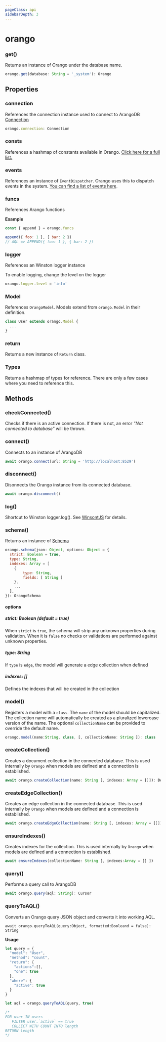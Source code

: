 ```yaml
---
pageClass: api
sidebarDepth: 3
---
```


# orango

### get()

Returns an instance of Orango under the database name.

``` js
orango.get(database: String = '_system'): Orango
```

## Properties

### connection

References the connection instance used to connect to ArangoDB [Connection](./connection.md)

``` js
orango.connection: Connection
```

### consts

References a hashmap of constants available in Orango. [Click here for a full list.](./consts.md)

### events

References an instance of `EventDispatcher`. Orango uses this to dispatch events in the system. [You can find a list of events here](./consts.md#events).

### funcs

References Arango functions

**Example**

```js
const { append } = orango.funcs

append({ foo: 1 }, { bar: 2 })
// AQL => APPEND({ foo: 1 }, { bar: 2 })
```

### logger

References an Winston logger instance

To enable logging, change the level on the logger

```js
orango.logger.level = 'info'
```

### Model

References `OrangoModel`. Models extend from `orango.Model` in their definition.

```js
class User extends orango.Model {
  ...
}
```

### return

Returns a new instance of `Return` class.

### Types

Returns a hashmap of types for reference. There are only a few cases where you need to reference this.

## Methods

### checkConnected()

Checks if there is an active connection. If there is not, an error *"Not connected to database"* will be thrown.

### connect() <Badge text="async"/>

Connects to an instance of ArangoDB

``` js
await orango.connect(url: String = 'http://localhost:8529')
```

### disconnect()  <Badge text="async"/>

Disonnects the Orango instance from its connected database.

```js
await orango.disconnect()
```

### log()

Shortcut to Winston logger.log(). See [WinsontJS](https://github.com/winstonjs/winston#readme) for details.

### schema()

Returns an instance of [Schema](./schema.md)

``` js
orango.schema(json: Object, options: Object = {
  strict: Boolean = true,
  type: String,
  indexes: Array = [
    {
        type: String,
        fields: [ String ]
    },
    ...
  ],
}): OrangoSchema
```
#### options

##### strict: Boolean (default = true)

When `strict` is `true`, the schema will strip any unknown properties during validation. When it is `false` no checks or validations are performed against unknown properties.

##### type: String

If `type` is `edge`, the model will generate a edge collection when defined

##### indexes: []

Defines the indexes that will be created in the collection

### model()

Registers a model with a `class`. The `name` of the model should be capitalized. The collection name will automatically be created as a pluralized lowercase version of the name. The optional `collectionName` can be provided to override the default name.

``` js
orango.model(name:String, class, [, collectionName: String ]): class
```

### createCollection() <Badge text="async"/>

Creates a document collection in the connected database. This is used internally by `Orango` when models are defined and a connection is established.

``` js
await orango.createCollection(name: String [, indexes: Array = []]): DocumentCollection
```

### createEdgeCollection() <Badge text="async"/>

Creates an edge collection in the connected database.
This is used internally by `Orango` when models are defined and a connection is established.

``` js
await orango.createEdgeCollection(name: String [, indexes: Array = []]): EdgeCollection
```

### ensureIndexes() <Badge text="async" />

Creates indexes for the collection.
This is used internally by `Orango` when models are defined and a connection is established.

``` js
await ensureIndexes(collectionName: String [, indexes:Array = [] ])
```

### query() <Badge text="async" />

Performs a query call to ArangoDB

```js
await orango.query(aql: String): Cursor
```

### queryToAQL() <Badge text="async" />

Converts an Orango query JSON object and converts it into working AQL.

```JS
await orango.queryToAQL(query:Object, formatted:Booleand = false): String
```

**Usage**

```js
let query = {
  "model": "User",
  "method": "count", 
  "return": {
    "actions":[],
    "one": true
  },
  "where": {
    "active": true
  }
}

let aql = orango.queryToAQL(query, true)

/*
FOR user IN users
   FILTER user.`active` == true
   COLLECT WITH COUNT INTO length
RETURN length
*/
```